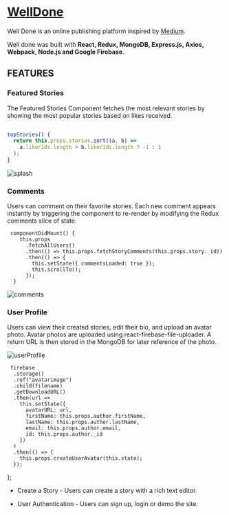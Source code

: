 # [WellDone](https://very-well-done-app.herokuapp.com/)
Well Done is an online publishing platform inspired by [Medium](https://medium.com/).

Well done was built with **React, Redux, MongoDB, Express.js, Axios, Webpack, Node.js and Google Firebase**.
  
## FEATURES

### Featured Stories
The Featured Stories Component fetches the most relevant stories by showing the most popular stories based on likes received.

```javascript 
      
topStories() {
  return this.props.stories.sort((a, b) =>
    a.likerIds.length > b.likerIds.length ? -1 : 1
  );
}
```

![splash](https://www.awesomescreenshot.com/upload//1054043/d9196127-a12b-43e8-4b1f-49cb002b3d2d.png)



### Comments
Users can comment on their favorite stories. Each new comment appears instantly by triggering the component to re-render by modifying the Redux comments slice of state.

     componentDidMount() {
        this.props
          .fetchAllUsers()
          .then(() => this.props.fetchStoryComments(this.props.story._id))
          .then(() => {
            this.setState({ commentsLoaded: true });
            this.scrollTo();
          });
      }
      
![comments](https://www.awesomescreenshot.com/upload//1054043/328bc2e4-65ba-43aa-49f8-e969df10d376.png)


### User Profile
Users can view their created stories, edit their bio, and upload an avatar photo.
Avatar photos are uploaded using react-firebase-file-uploader. A return URL is then stored in the MongoDB for later
reference of the photo.


![userProfile](https://www.awesomescreenshot.com/upload//1054043/34ed02de-d51c-4f99-5955-6f13a8b2b46d.png)

     firebase
      .storage()
      .ref("avatarimage")
      .child(filename)
      .getDownloadURL()
      .then(url =>
        this.setState({
          avatarURL: url,
          firstName: this.props.author.firstName,
          lastName: this.props.author.lastName,
          email: this.props.author.email,
          id: this.props.author._id
        })
      )
      .then(() => {
        this.props.createUserAvatar(this.state);
      });
  };


* Create a Story - Users can create a story with a rich text editor.

* User Authentication - Users can sign up, login or demo the site.
